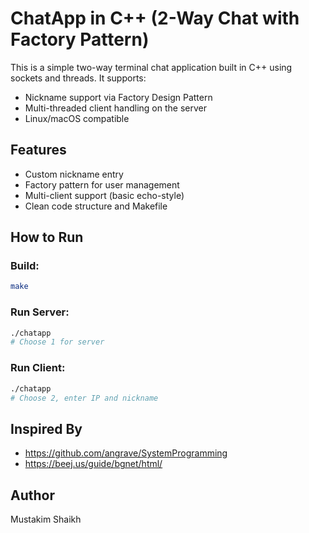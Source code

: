 
# ChatApp in C++ (2-Way Chat with Factory Pattern)

This is a simple two-way terminal chat application built in C++ using sockets and threads. It supports:

- Nickname support via Factory Design Pattern
- Multi-threaded client handling on the server
- Linux/macOS compatible

## Features

- Custom nickname entry
- Factory pattern for user management
- Multi-client support (basic echo-style)
- Clean code structure and Makefile

## How to Run

### Build:
```bash
make
```

### Run Server:
```bash
./chatapp
# Choose 1 for server
```

### Run Client:
```bash
./chatapp
# Choose 2, enter IP and nickname
```

## Inspired By

- https://github.com/angrave/SystemProgramming
- https://beej.us/guide/bgnet/html/

## Author

Mustakim Shaikh
